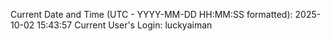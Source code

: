 Current Date and Time (UTC - YYYY-MM-DD HH:MM:SS formatted): 2025-10-02 15:43:57
Current User's Login: luckyaiman
